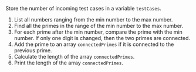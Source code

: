 Store the number of incoming test cases in a variable `testCases`.

1. List all numbers ranging from the min number to the max number.
2. Find all the primes in the range of the min number to the max number.
3. For each prime after the min number, compare the prime with the min number. If only one digit is changed, then the two primes are connected.
4. Add the prime to an array `connectedPrimes` if it is connected to the previous prime.
5. Calculate the length of the array `connectedPrimes`.
6. Print the length of the array `connectedPrimes`.
